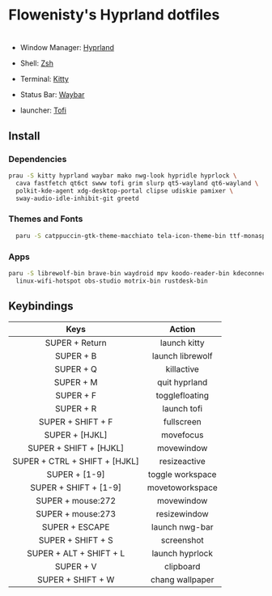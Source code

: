 <div>
    <H1>Flowenisty's Hyprland dotfiles <H1> 
</div>

- Window Manager: [Hyprland](https://github.com/hyprwm/Hyprland)

- Shell: [Zsh](https://www.zsh.org/)

- Terminal: [Kitty](https://sw.kovidgoyal.net/kitty/)

- Status Bar: [Waybar](https://github.com/Alexays/Waybar)

- launcher: [Tofi](https://github.com/philj56/tofi)

## Install
### Dependencies
```bash
prau -S kitty hyprland waybar mako nwg-look hypridle hyprlock \
  cava fastfetch qt6ct swww tofi grim slurp qt5-wayland qt6-wayland \
  polkit-kde-agent xdg-desktop-portal clipse udiskie pamixer \
  sway-audio-idle-inhibit-git greetd

```
### Themes and Fonts
```bash
  paru -S catppuccin-gtk-theme-macchiato tela-icon-theme-bin ttf-monaspace-variable ttf-font-awesome
```
### Apps
```bash
paru -S librewolf-bin brave-bin waydroid mpv koodo-reader-bin kdeconnect \
  linux-wifi-hotspot obs-studio motrix-bin rustdesk-bin
```

## Keybindings
| Keys                | Action           |
|:-------------------:|:----------------:|
| SUPER + Return      | launch kitty     |
| SUPER + B           | launch librewolf |
| SUPER + Q           | killactive       |
| SUPER + M           | quit hyprland    |
| SUPER + F           | togglefloating   |
| SUPER + R           | launch tofi      |
| SUPER + SHIFT + F   | fullscreen       |
| SUPER + [HJKL]      | movefocus        |
| SUPER + SHIFT +  [HJKL]      | movewindow        |
| SUPER + CTRL + SHIFT + [HJKL]      | resizeactive        |
| SUPER + [1-9]         | toggle workspace |
| SUPER + SHIFT + [1-9] | movetoworkspace  |
| SUPER + mouse:272   | movewindow       |
| SUPER + mouse:273   | resizewindow     |
| SUPER + ESCAPE       | launch nwg-bar   |
| SUPER + SHIFT + S   | screenshot       |
| SUPER + ALT + SHIFT + L   | launch hyprlock  |
| SUPER + V           | clipboard        |
| SUPER + SHIFT + W   | chang wallpaper  |

